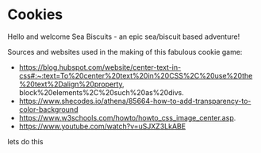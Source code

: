 # Cookies
Hello and welcome Sea Biscuits - an epic sea/biscuit based adventure!

Sources and websites used in the making of this fabulous cookie game:
-	https://blog.hubspot.com/website/center-text-in-css#:~:text=To%20center%20text%20in%20CSS%2C%20use%20the%20text%2Dalign%20property, block%20elements%2C%20such%20as%20divs.
-	https://www.shecodes.io/athena/85664-how-to-add-transparency-to-color-background
-	https://www.w3schools.com/howto/howto_css_image_center.asp.
-	https://www.youtube.com/watch?v=uSJXZ3LkABE

lets do this